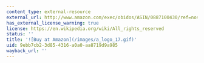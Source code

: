 ```yaml
---
content_type: external-resource
external_url: http://www.amazon.com/exec/obidos/ASIN/0887100430/ref=nosim/mitopencourse-20
has_external_license_warning: true
license: https://en.wikipedia.org/wiki/All_rights_reserved
status: ''
title: '![Buy at Amazon](/images/a_logo_17.gif)'
uid: 9ebb7cb2-3d85-4316-a0a0-aa8719d9a985
wayback_url: ''
---
```

